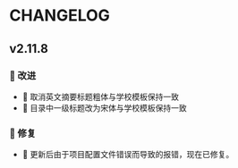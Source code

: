 
# CHANGELOG

<!-- ### 新增功能
- 添加了对新文件格式的支持。
- 增加了自动保存功能，防止数据丢失。

### 🚀 改进
- 优化了代码结构，提升了运行效率。
- 📝 改进了用户界面，使其更加直观易用。

### 🐛 修复
- 🔧 修复了在特定情况下程序崩溃的问题。
- 修正了若干已知的bug。

### 其他
- 新增 CHANGELOG.md 文件，用于记录版本更新日志。
 -->

## v2.11.8

### 🚀 改进

- 📝 取消英文摘要标题粗体与学校模板保持一致
- 📝 目录中一级标题改为宋体与学校模板保持一致


### 🐛 修复

- 🔧 更新后由于项目配置文件错误而导致的报错，现在已修复。
